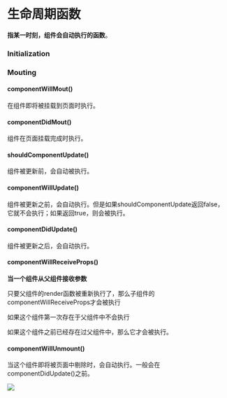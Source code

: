 # 生命周期函数

**指某一时刻，组件会自动执行的函数**。

### Initialization

### Mouting

#### componentWillMout()

在组件即将被挂载到页面时执行。

#### componentDidMout()

组件在页面挂载完成时执行。

#### shouldComponentUpdate()

组件被更新前，会自动被执行。

#### componentWillUpdate()

组件被更新之前，会自动执行。但是如果shouldComponentUpdate返回false，它就不会执行；如果返回true，则会被执行。

#### componentDidUpdate()

组件被更新之后，会自动执行。

#### componentWillReceiveProps()

**当一个组件从父组件接收参数**

只要父组件的render函数被重新执行了，那么子组件的componentWillReceiveProps才会被执行

如果这个组件第一次存在于父组件中不会执行

如果这个组件之前已经存在过父组件中，那么它才会被执行。

#### componentWillUnmount()

当这个组件即将被页面中剔除时，会自动执行。一般会在componentDidUpdate()之前。

![](C:\Users\L\Pictures\20190120133523975.png)